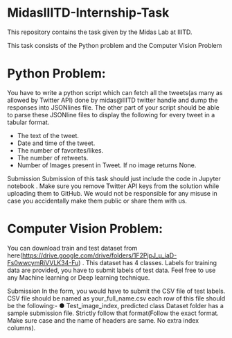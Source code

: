 # MidasIIITD-Internship-Task

This repository contains the task given by the Midas Lab at IIITD.

This task consists of the Python problem and the Computer Vision Problem

# Python Problem:
You have to write a python script which can fetch all the tweets(as many as allowed by Twitter
API) done by midas@IIITD twitter handle and dump the responses into JSONlines file.
The other part of your script should be able to parse these JSONline files to display the
following for every tweet in a tabular format.
* The text of the tweet.
* Date and time of the tweet.
* The number of favorites/likes.
* The number of retweets.
* Number of Images present in Tweet. If no image returns None.

Submission
Submission of this task should just include the code in Jupyter notebook . Make sure you
remove Twitter API keys from the solution while uploading them to GitHub. We would not be
responsible for any misuse in case you accidentally make them public or share them with us.

# Computer Vision Problem:
You can download train and test dataset from here(https://drive.google.com/drive/folders/1F2PjpJ_u_iaD-Fs0wwcymRiVVLK34-Fu) . This dataset has 4 classes. Labels for
training data are provided, you have to submit labels of test data. Feel free to use any Machine
learning or Deep learning technique.

Submission
In the form, you would have to submit the CSV file of test labels. CSV file should be named as
your_full_name.csv each row of this file should be the following:-
● Test_image_index, predicted class
Dataset folder has a sample submission file. Strictly follow that format(Follow the exact format.
Make sure case and the name of headers are same. No extra index columns).
